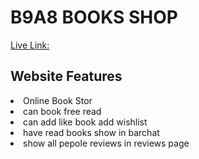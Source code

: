 # B9A8 BOOKS SHOP

[Live Link:](https://scintillating-monstera-d87398.netlify.app/) 

## Website Features

<li>Online Book Stor</li>
<li>can book free read  </li>
<li>can add like book add wishlist </li>
<li>have read books show in barchat</li>
<li>show all pepole reviews in reviews page</li>
